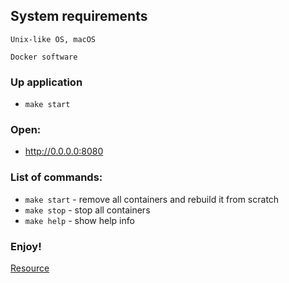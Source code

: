 ## System requirements
`Unix-like OS, macOS` 

`Docker software`


### Up application
* `make start`

### Open:
* http://0.0.0.0:8080

### List of commands:
* `make start` - remove all containers and rebuild it from scratch
* `make stop` - stop all containers
* `make help` - show help info

### Enjoy!

<a href="https://habr.com/ru/post/346086/">Resource</a>
